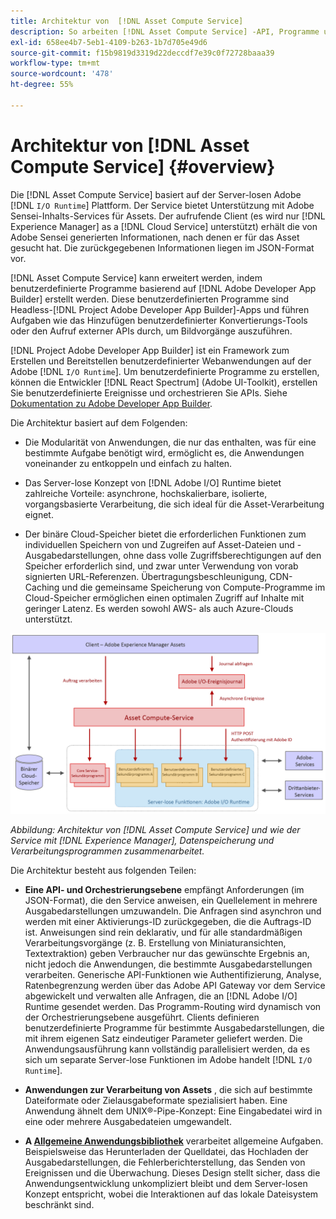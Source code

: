 ```yaml
---
title: Architektur von  [!DNL Asset Compute Service]
description: So arbeiten [!DNL Asset Compute Service] -API, Programme und SDK zusammen, um einen Cloud-nativen Asset-Verarbeitungs-Service bereitzustellen.
exl-id: 658ee4b7-5eb1-4109-b263-1b7d705e49d6
source-git-commit: f15b9819d3319d22deccdf7e39c0f72728baaa39
workflow-type: tm+mt
source-wordcount: '478'
ht-degree: 55%

---
```


# Architektur von [!DNL Asset Compute Service] {#overview}

Die [!DNL Asset Compute Service] basiert auf der Server-losen Adobe [!DNL `I/O Runtime`] Plattform. Der Service bietet Unterstützung mit Adobe Sensei-Inhalts-Services für Assets. Der aufrufende Client (es wird nur [!DNL Experience Manager] as a [!DNL Cloud Service] unterstützt) erhält die von Adobe Sensei generierten Informationen, nach denen er für das Asset gesucht hat. Die zurückgegebenen Informationen liegen im JSON-Format vor.

[!DNL Asset Compute Service] kann erweitert werden, indem benutzerdefinierte Programme basierend auf [!DNL Adobe Developer App Builder] erstellt werden. Diese benutzerdefinierten Programme sind Headless-[!DNL Project Adobe Developer App Builder]-Apps und führen Aufgaben wie das Hinzufügen benutzerdefinierter Konvertierungs-Tools oder den Aufruf externer APIs durch, um Bildvorgänge auszuführen.

[!DNL Project Adobe Developer App Builder] ist ein Framework zum Erstellen und Bereitstellen benutzerdefinierter Webanwendungen auf der Adobe [!DNL `I/O Runtime`]. Um benutzerdefinierte Programme zu erstellen, können die Entwickler [!DNL React Spectrum] (Adobe UI-Toolkit), erstellen Sie benutzerdefinierte Ereignisse und orchestrieren Sie APIs. Siehe [Dokumentation zu Adobe Developer App Builder](https://developer.adobe.com/app-builder/docs/overview).

Die Architektur basiert auf dem Folgenden:

* Die Modularität von Anwendungen, die nur das enthalten, was für eine bestimmte Aufgabe benötigt wird, ermöglicht es, die Anwendungen voneinander zu entkoppeln und einfach zu halten.

* Das Server-lose Konzept von [!DNL Adobe I/O] Runtime bietet zahlreiche Vorteile: asynchrone, hochskalierbare, isolierte, vorgangsbasierte Verarbeitung, die sich ideal für die Asset-Verarbeitung eignet.

* Der binäre Cloud-Speicher bietet die erforderlichen Funktionen zum individuellen Speichern von und Zugreifen auf Asset-Dateien und -Ausgabedarstellungen, ohne dass volle Zugriffsberechtigungen auf den Speicher erforderlich sind, und zwar unter Verwendung von vorab signierten URL-Referenzen. Übertragungsbeschleunigung, CDN-Caching und die gemeinsame Speicherung von Compute-Programme im Cloud-Speicher ermöglichen einen optimalen Zugriff auf Inhalte mit geringer Latenz. Es werden sowohl AWS- als auch Azure-Clouds unterstützt.

![Architektur von Asset Compute Service](assets/architecture-diagram.png)

*Abbildung: Architektur von [!DNL Asset Compute Service] und wie der Service mit [!DNL Experience Manager], Datenspeicherung und Verarbeitungsprogrammen zusammenarbeitet.*

Die Architektur besteht aus folgenden Teilen:

* **Eine API- und Orchestrierungsebene** empfängt Anforderungen (im JSON-Format), die den Service anweisen, ein Quellelement in mehrere Ausgabedarstellungen umzuwandeln. Die Anfragen sind asynchron und werden mit einer Aktivierungs-ID zurückgegeben, die die Auftrags-ID ist. Anweisungen sind rein deklarativ, und für alle standardmäßigen Verarbeitungsvorgänge (z. B. Erstellung von Miniaturansichten, Textextraktion) geben Verbraucher nur das gewünschte Ergebnis an, nicht jedoch die Anwendungen, die bestimmte Ausgabedarstellungen verarbeiten. Generische API-Funktionen wie Authentifizierung, Analyse, Ratenbegrenzung werden über das Adobe API Gateway vor dem Service abgewickelt und verwalten alle Anfragen, die an [!DNL Adobe I/O] Runtime gesendet werden. Das Programm-Routing wird dynamisch von der Orchestrierungsebene ausgeführt. Clients definieren benutzerdefinierte Programme für bestimmte Ausgabedarstellungen, die mit ihrem eigenen Satz eindeutiger Parameter geliefert werden. Die Anwendungsausführung kann vollständig parallelisiert werden, da es sich um separate Server-lose Funktionen im Adobe handelt [!DNL `I/O Runtime`].

* **Anwendungen zur Verarbeitung von Assets** , die sich auf bestimmte Dateiformate oder Zielausgabeformate spezialisiert haben. Eine Anwendung ähnelt dem UNIX®-Pipe-Konzept: Eine Eingabedatei wird in eine oder mehrere Ausgabedateien umgewandelt.

* **A [Allgemeine Anwendungsbibliothek](https://github.com/adobe/asset-compute-sdk)** verarbeitet allgemeine Aufgaben. Beispielsweise das Herunterladen der Quelldatei, das Hochladen der Ausgabedarstellungen, die Fehlerberichterstellung, das Senden von Ereignissen und die Überwachung. Dieses Design stellt sicher, dass die Anwendungsentwicklung unkompliziert bleibt und dem Server-losen Konzept entspricht, wobei die Interaktionen auf das lokale Dateisystem beschränkt sind.

<!-- TBD:

* About the YAML file?
* minimize description to custom applications
* remove all internal stuff (e.g. Photoshop application, API Gateway) from text and diagram
* update diagram to focus on 3rd party custom applications ONLY
* Explain important transactions/handshakes?
* Flow of assets/control? See the illustration on the Nui diagrams wiki.
* Illustrations. See the SVG shared by Alex.
* Exceptions? Limitations? Call-outs? Gotchas?
* Do we want to add what basic processing is not available currently, that is expected by existing AEM customers?
-->
